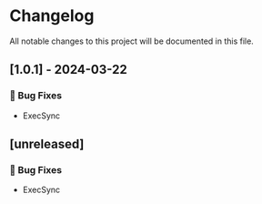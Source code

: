 # Changelog

All notable changes to this project will be documented in this file.

## [1.0.1] - 2024-03-22

### 🐛 Bug Fixes

- ExecSync

## [unreleased]

### 🐛 Bug Fixes

- ExecSync


